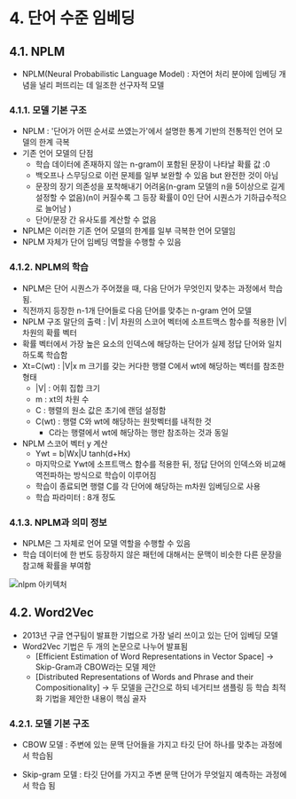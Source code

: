 # 4. 단어 수준 임베딩
## 4.1. NPLM 
 - NPLM(Neural Probabilistic Language Model) : 자연어 처리 분야에 임베딩 개념을 널리 퍼뜨리는 데 일조한 선구자적 모델

### 4.1.1. 모델 기본 구조
 - NPLM : '단어가 어떤 순서로 쓰였는가'에서 설명한 통계 기반의 전통적인 언어 모델의 한계 극복
 - 기존 언어 모델의 단점
   - 학습 데이터에 존재하지 않는 n-gram이 포함된 문장이 나타날 확률 값 :0
   - 백오프나 스무딩으로 이런 문제를 일부 보완할 수 있음 but 완전한 것이 아님
   - 문장의 장기 의존성을 포착해내기 어려움(n-gram 모델의 n을 5이상으로 길게 설정할 수 없음)(n이 커질수록 그 등장 확률이 0인 단어 시퀀스가 기하급수적으로 늘어남 )
   - 단어/문장 간 유사도를 계산할 수 없음
 - NPLM은 이러한 기존 언어 모델의 한계를 일부 극복한 언어 모델임
 - NPLM 자체가 단어 임베딩 역할을 수행할 수 있음
 


### 4.1.2. NPLM의 학습
 - NPLM은 단어 시퀀스가 주어졌을 때, 다음 단어가 무엇인지 맞추는 과정에서 학습됨.
 - 직전까지 등장한 n-1개 단어들로 다음 단어를 맞추는 n-gram 언어 모델
 - NPLM 구조 말단의 출력 : |V| 차원의 스코어 벡터에 소프트맥스 함수를 적용한 |V|차원의 확률 벡터
 - 확률 벡터에서 가장 높은 요소의 인덱스에 해당하는 단어가 실제 정답 단어와 일치하도록 학습함
 - Xt=C(wt) : |V|x m 크기를 갖는 커다한 행렬 C에서 wt에 해당하는 벡터를 참조한 형태
    - |V| : 어휘 집합 크기
    - m : xt의 차원 수
    - C : 행렬의 원소 값은 초기에 랜덤 설정함
    - C(wt) : 행렬 C와 wt에 해당하는 원핫벡터를 내적한 것
      - C라는 행렬에서 wt에 해당하는 행만 참조하는 것과 동일
 - NPLM 스코어 벡터 y 계산
    - Ywt = b|Wx|U tanh(d+Hx)
    - 마지막으로 Ywt에 소프트맥스 함수를 적용한 뒤, 정답 단어의 인덱스와 비교해 역전파하는 방식으로 학습이 이루어짐
    - 학습이 종료되면 행렬 C를 각 단어에 해당하는 m차원 임베딩으로 사용
    - 학습 파라미터 : 8개 정도


### 4.1.3. NPLM과 의미 정보
 - NPLM은 그 자체로 언어 모델 역할을 수행할 수 있음
 - 학습 데이터에 한 번도 등장하지 않은 패턴에 대해서는 문맥이 비슷한 다른 문장을 참고해 확률을 부여함
 
 ![nlpm 아키텍처](https://user-images.githubusercontent.com/49123169/73134028-bb3de080-4074-11ea-9456-0e5a321394b4.PNG)

## 4.2. Word2Vec
 - 2013년 구글 연구팀이 발표한 기법으로 가장 널리 쓰이고 있는 단어 임베딩 모델 
 - Word2Vec 기법은 두 개의 논문으로 나누어 발표됨
   - [Efficient Estimation of Word Representations in Vector Space] -> Skip-Gram과 CBOW라는 모델 제안
   - [Distributed Representations of Words and Phrase and their Compositionality] -> 두 모델을 근간으로 하되 네거티브 샘플링 등 학습 최적화 기법을 제안한 내용이 핵심 골자
   
### 4.2.1. 모델 기본 구조
 - CBOW 모델 : 주변에 있는 문맥 단어들을 가지고 타깃 단어 하나를 맞추는 과정에서 학습됨
 
 - Skip-gram 모델 : 타깃 단어를 가지고 주변 문맥 단어가 무엇일지 예측하는 과정에서 학습 됨
      
   
